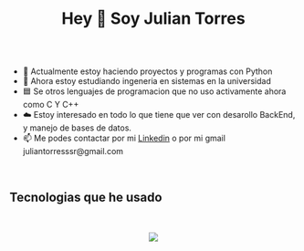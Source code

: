 

<head>
  <h1 align="center">
    Hey 👋 Soy Julian Torres
  </h1>
</head>
<body>
  <br>
  <br>
  <ul>
    <li>🔭 Actualmente estoy haciendo proyectos y programas con Python</li>
    <li>🌱 Ahora estoy estudiando ingeneria en sistemas en la universidad</li>
    <li>🟦 Se otros lenguajes de programacion que no uso activamente ahora como C Y C++</li>
    <li>☁️ Estoy interesado en todo lo que tiene que ver con desarollo BackEnd, y manejo de bases de datos.</li>
    <li>📫 Me podes contactar por mi <a href="https://www.linkedin.com/feed/">Linkedin</a> o por mi gmail juliantorresssr@gmail.com</li>
  </ul>
  <br>
  <h2>
    Tecnologias que he usado
  </h2>
  <br>
  <p align="center">
    <a href="https://skillicons.dev">
      <img src="https://skillicons.dev/icons?i=c,cpp,css,git,html,js,py,vscode" />
    </a>
  </p>
</body>

